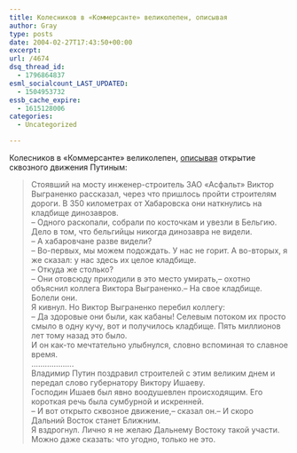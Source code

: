 ```yaml
---
title: Колесников в «Коммерсанте» великолепен, описывая
author: Gray
type: posts
date: 2004-02-27T17:43:50+00:00
excerpt:
url: /4674
dsq_thread_id:
  - 1796864837
esml_socialcount_LAST_UPDATED:
  - 1504953732
essb_cache_expire:
  - 1615128006
categories:
  - Uncategorized

---
```








Колесников в &#171;Коммерсанте&#187; великолепен, <a href="http://www.kommersant.ru/doc.html?docId=453358" target="_blank">описывая</a> открытие сквозного движения Путиным:

> Стоявший на мосту инженер-строитель ЗАО &#171;Асфальт&#187; Виктор Выграненко рассказал, через что пришлось пройти строителям дороги. В 350 километрах от Хабаровска они наткнулись на кладбище динозавров.  
> &#8211; Одного раскопали, собрали по косточкам и увезли в Бельгию. Дело в том, что бельгийцы никогда динозавра не видели.  
> &#8211; А хабаровчане разве видели?  
> &#8211; Во-первых, мы можем подождать. У нас не горит. А во-вторых, я же сказал: у нас здесь их целое кладбище.  
> &#8211; Откуда же столько?  
> &#8211; Они отовсюду приходили в это место умирать,&#8211; охотно объяснил коллега Виктора Выграненко.&#8211; На свое кладбище. Болели они.  
> Я кивнул. Но Виктор Выграненко перебил коллегу:  
> &#8211; Да здоровые они были, как кабаны! Селевым потоком их просто смыло в одну кучу, вот и получилось кладбище. Пять миллионов лет тому назад это было.  
> И он как-то мечтательно улыбнулся, словно вспоминая то славное время.  
> &#8230;&#8230;&#8230;&#8230;&#8230;&#8230;.  
> Владимир Путин поздравил строителей с этим великим днем и передал слово губернатору Виктору Ишаеву.  
> Господин Ишаев был явно воодушевлен происходящим. Его короткая речь была сумбурной и искренней.  
> &#8211; И вот открыто сквозное движение,&#8211; сказал он.&#8211; И скоро Дальний Восток станет Ближним.  
> Я вздрогнул. Лично я не желаю Дальнему Востоку такой участи. Можно даже сказать: что угодно, только не это.